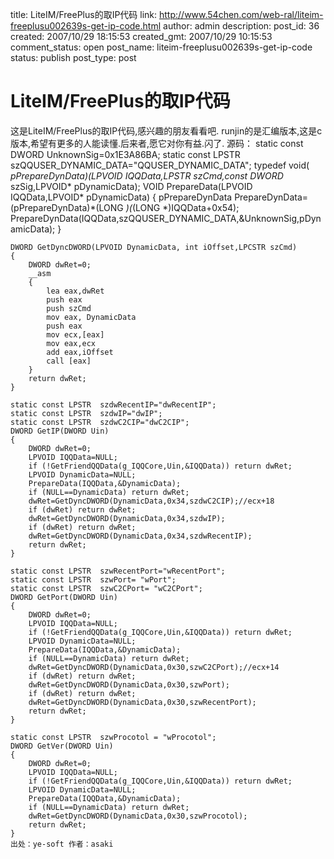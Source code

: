 title: LiteIM/FreePlus的取IP代码
link: http://www.54chen.com/web-ral/liteim-freeplusu002639s-get-ip-code.html
author: admin
description: 
post_id: 36
created: 2007/10/29 18:15:53
created_gmt: 2007/10/29 10:15:53
comment_status: open
post_name: liteim-freeplusu002639s-get-ip-code
status: publish
post_type: post

# LiteIM/FreePlus的取IP代码

这是LiteIM/FreePlus的取IP代码,感兴趣的朋友看看吧.
    runjin的是汇编版本,这是c版本,希望有更多的人能读懂.后来者,愿它对你有益.闪了.
    源码：
    static const DWORD UnknownSig=0x1E3A86BA;
    static const LPSTR  szQQUSER_DYNAMIC_DATA="QQUSER_DYNAMIC_DATA";
    typedef void( *pPrepareDynData)(LPVOID IQQData,LPSTR szCmd,const DWORD* szSig,LPVOID* pDynamicData);
    VOID PrepareData(LPVOID IQQData,LPVOID* pDynamicData)
    {
        pPrepareDynData PrepareDynData=(pPrepareDynData)*(LONG *)(*(LONG *)IQQData+0x54);
        PrepareDynData(IQQData,szQQUSER_DYNAMIC_DATA,&UnknownSig,pDynamicData);
    }
    
    DWORD GetDyncDWORD(LPVOID DynamicData, int iOffset,LPCSTR szCmd)
    {
        DWORD dwRet=0;
        __asm
        {
            lea eax,dwRet
            push eax
            push szCmd
            mov eax, DynamicData
            push eax
            mov ecx,[eax]
            mov eax,ecx
            add eax,iOffset
            call [eax]
        }
        return dwRet;
    }
    
    static const LPSTR  szdwRecentIP="dwRecentIP";
    static const LPSTR  szdwIP="dwIP";
    static const LPSTR  szdwC2CIP="dwC2CIP";
    DWORD GetIP(DWORD Uin)
    {
        DWORD dwRet=0;
        LPVOID IQQData=NULL;
        if (!GetFriendQQData(g_IQQCore,Uin,&IQQData)) return dwRet;
        LPVOID DynamicData=NULL;
        PrepareData(IQQData,&DynamicData);
        if (NULL==DynamicData) return dwRet;
        dwRet=GetDyncDWORD(DynamicData,0x34,szdwC2CIP);//ecx+18
        if (dwRet) return dwRet;
        dwRet=GetDyncDWORD(DynamicData,0x34,szdwIP);
        if (dwRet) return dwRet;
        dwRet=GetDyncDWORD(DynamicData,0x34,szdwRecentIP);
        return dwRet;
    }
    
    static const LPSTR  szwRecentPort="wRecentPort";
    static const LPSTR  szwPort= "wPort";
    static const LPSTR  szwC2CPort= "wC2CPort";
    DWORD GetPort(DWORD Uin)
    {
        DWORD dwRet=0;
        LPVOID IQQData=NULL;
        if (!GetFriendQQData(g_IQQCore,Uin,&IQQData)) return dwRet;
        LPVOID DynamicData=NULL;
        PrepareData(IQQData,&DynamicData);
        if (NULL==DynamicData) return dwRet;
        dwRet=GetDyncDWORD(DynamicData,0x30,szwC2CPort);//ecx+14
        if (dwRet) return dwRet;
        dwRet=GetDyncDWORD(DynamicData,0x30,szwPort);
        if (dwRet) return dwRet;
        dwRet=GetDyncDWORD(DynamicData,0x30,szwRecentPort);
        return dwRet;
    }
    
    static const LPSTR  szwProcotol = "wProcotol";
    DWORD GetVer(DWORD Uin)
    {
        DWORD dwRet=0;
        LPVOID IQQData=NULL;
        if (!GetFriendQQData(g_IQQCore,Uin,&IQQData)) return dwRet;
        LPVOID DynamicData=NULL;
        PrepareData(IQQData,&DynamicData);
        if (NULL==DynamicData) return dwRet;
        dwRet=GetDyncDWORD(DynamicData,0x30,szwProcotol);
        return dwRet;
    }
    出处：ye-soft 作者：asaki